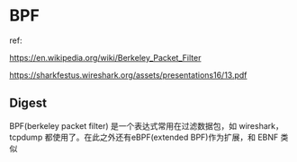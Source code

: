 # BPF

ref:

https://en.wikipedia.org/wiki/Berkeley_Packet_Filter

https://sharkfestus.wireshark.org/assets/presentations16/13.pdf

## Digest

BPF(berkeley packet filter) 是一个表达式常用在过滤数据包，如 wireshark，tcpdump 都使用了。在此之外还有eBPF(extended BPF)作为扩展，和 EBNF 类似

